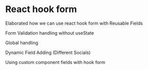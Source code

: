 # React hook form

Elaborated how we can use react hook form with Reusable Fields

Form Validation handling without useState

Global handling

Dynamic Field Adding (Different Socials)

Using custom component fields with hook form
